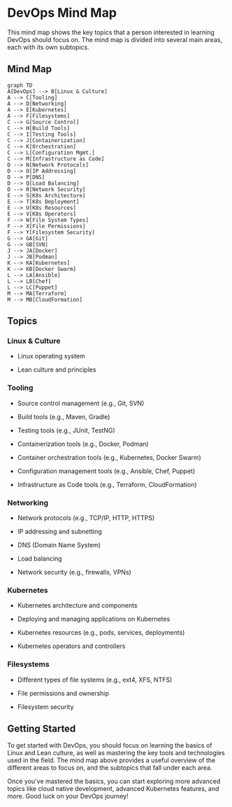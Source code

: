 # DevOps Mind Map

This mind map shows the key topics that a person interested in learning DevOps should focus on. The mind map is divided into several main areas, each with its own subtopics.

## Mind Map

```mermaid
graph TD
A[DevOps] --> B[Linux & Culture]
A --> C[Tooling]
A --> D[Networking]
A --> E[Kubernetes]
A --> F[Filesystems]
C --> G[Source Control]
C --> H[Build Tools]
C --> I[Testing Tools]
C --> J[Containerization]
C --> K[Orchestration]
C --> L[Configuration Mgmt.]
C --> M[Infrastructure as Code]
D --> N[Network Protocols]
D --> O[IP Addressing]
D --> P[DNS]
D --> Q[Load Balancing]
D --> R[Network Security]
E --> S[K8s Architecture]
E --> T[K8s Deployment]
E --> U[K8s Resources]
E --> V[K8s Operators]
F --> W[File System Types]
F --> X[File Permissions]
F --> Y[Filesystem Security]
G --> GA[Git]
G --> GB[SVN]
J --> JA[Docker]
J --> JB[Podman]
K --> KA[Kubernetes]
K --> KB[Docker Swarm]
L --> LA[Ansible]
L --> LB[Chef]
L --> LC[Puppet]
M --> MA[Terraform]
M --> MB[CloudFormation]
```


## Topics

### Linux & Culture

- Linux operating system

- Lean culture and principles

### Tooling

- Source control management (e.g., Git, SVN)

- Build tools (e.g., Maven, Gradle)

- Testing tools (e.g., JUnit, TestNG)

- Containerization tools (e.g., Docker, Podman)

- Container orchestration tools (e.g., Kubernetes, Docker Swarm)

- Configuration management tools (e.g., Ansible, Chef, Puppet)

- Infrastructure as Code tools (e.g., Terraform, CloudFormation)

### Networking

- Network protocols (e.g., TCP/IP, HTTP, HTTPS)

- IP addressing and subnetting

- DNS (Domain Name System)

- Load balancing

- Network security (e.g., firewalls, VPNs)

### Kubernetes

- Kubernetes architecture and components

- Deploying and managing applications on Kubernetes

- Kubernetes resources (e.g., pods, services, deployments)

- Kubernetes operators and controllers

### Filesystems

- Different types of file systems (e.g., ext4, XFS, NTFS)

- File permissions and ownership

- Filesystem security

## Getting Started

To get started with DevOps, you should focus on learning the basics of Linux and Lean culture, as well as mastering the key tools and technologies used in the field. The mind map above provides a useful overview of the different areas to focus on, and the subtopics that fall under each area.

Once you've mastered the basics, you can start exploring more advanced topics like cloud native development, advanced Kubernetes features, and more. Good luck on your DevOps journey!
